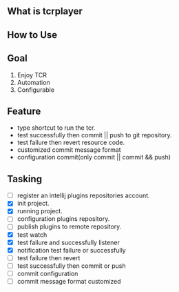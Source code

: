 ## What is tcrplayer

## How to Use

## Goal
1. Enjoy TCR 
2. Automation
3. Configurable

## Feature
- type shortcut to run the tcr.
- test successfully then commit || push to git repository.
- test failure then revert resource code.
- customized commit message format
- configuration commit(only commit || commit && push)

## Tasking
- [ ] register an intellij plugins repositories account. 
- [x] init project.
- [x] running project. 
- [ ] configuration plugins repository. 
- [ ] publish plugins to remote repository. 
- [x] test watch 
- [x] test failure and successfully listener 
- [x] notification test failure or successfully 
- [ ] test failure then revert 
- [ ] test successfully then commit or push
- [ ] commit configuration
- [ ] commit message format customized
